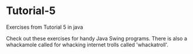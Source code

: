 Tutorial-5
==========

Exercises from Tutorial 5 in java

Check out these exercises for handy Java Swing programs. There is also a whackamole called for whacking internet trolls called 'whackatroll'.
